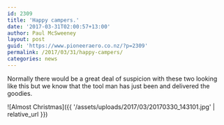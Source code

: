 ```yaml
---
id: 2309
title: 'Happy campers.'
date: '2017-03-31T02:00:57+13:00'
author: Paul McSweeney
layout: post
guid: 'https://www.pioneeraero.co.nz/?p=2309'
permalink: /2017/03/31/happy-campers/
categories: news
---
```


Normally there would be a great deal of suspicion with these two looking like this but we know that the tool man has just been and delivered the goodies.

![Almost Christmas]({{ '/assets/uploads/2017/03/20170330_143101.jpg' | relative_url }})
